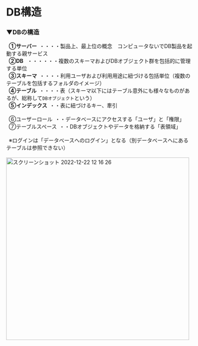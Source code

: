 # DB構造

### ▼DBの構造
&ensp;**①サーバー**&ensp;・・・・製品上、最上位の概念　コンピュータないでDB製品を起動する親サービス<br>
&ensp;**②DB**&ensp; ・・・・・・複数のスキーマおよびDBオブジェクト群を包括的に管理する単位<br>
&ensp;**③スキーマ**&ensp;・・・・利用ユーザおよび利用用途に紐づける包括単位（複数のテーブルを包括するフォルダのイメージ）<br>
&ensp;**④テーブル**&ensp;・・・・表（スキーマ以下にはテーブル意外にも様々なものがあるが、総称して`DBオブジェクト`という）<br>
&ensp;**⑤インデックス**&ensp;・・表に紐づけるキー、牽引<br>
<br>
&ensp;⑥ユーザーロール&ensp;・・データベースにアクセスする「ユーザ」と「権限」<br>
&ensp;⑦テーブルスペース&ensp;・・DBオブジェクトやデータを格納する「表領域」<br>
<br>
&ensp;※ログインは「データベースへのログイン」となる（別データベースへにあるテーブルは参照できない）<br>
<br>
<img width="492" alt="スクリーンショット 2022-12-22 12 16 26" src="https://user-images.githubusercontent.com/81621944/209047974-0a27a3a3-755c-4c46-a8d4-d5af4a4f669f.png">
<br>
